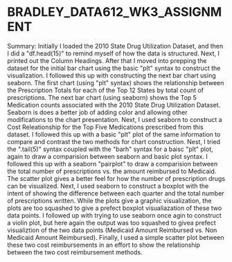 # BRADLEY_DATA612_WK3_ASSIGNMENT
Summary: 
Initially I loaded the 2010 State Drug Utilization Dataset, and then I did a "df.head(15)" to remind myself of how the data is structured. Next, I printed out the Column Headings. After that I moved into prepping the dataset for the initial bar chart using the basic "plt" syntax to construct the visualization.
I followed this up with constructing the next bar chart using seaborn. The first chart (using "plt" syntax) shows the relationship between the Prescription Totals for each of the Top 12 States by total count of prescriptions. The next bar chart (using seaborn) shows the Top 5 Medication counts associated with the 2010 State Drug Utilization Dataset. Seaborn is does a better job of adding color and allowing other modifications to the chart presentation.
Next, I used seaborn to construct a Cost Releationship for the Top Five Medications prescribed from this dataset. I followed this up with a basic "plt" plot of the same information to compare and contrast the two methods for chart construction.
Nest, I tried the ".tail(5)" syntax coupled with the "barh" syntax for a baisc "plt" plot, again to draw a comparision between seaborn and basic plot syntax.
I followed this up with a seaborn "pairplot" to draw a comparision between the total number of prescriptions vs. the amount reimbursed to Medicaid. The scatter plot gives a better feel for how the number of prescription drugs can be visualized. 
Next, I used seaborn to construct a boxplot with the intent of showing the difference between each quarter and the total number of prescriptions written. While the plots give a graphic visualization, the plots are too squashed to give a prefect boxplot visualiazation of these two data points.
I followed up with trying to use seaborn once agin to construct a violin plot, but here again the output was too squashed to givea prefect visualiztion of the two data points (Medicaid Amount Reimbursed vs. Non Medicaid Amount Reimbursed).
Finally, I used a simple scatter plot between these two cost reimbursements in an effort to show the relationship between the two cost reimbursement methods.
